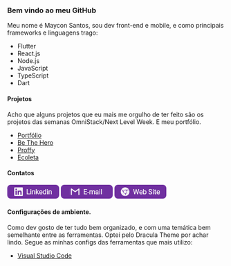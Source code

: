### Bem vindo ao meu GitHub
Meu nome é Maycon Santos, sou dev front-end e mobile, e como principais frameworks e linguagens trago:
- Flutter
- React.js
- Node.js
- JavaScript
- TypeScript
- Dart

#### Projetos
Acho que alguns projetos que eu mais me orgulho de ter feito são os projetos das semanas OmniStack/Next Level Week. E meu portfólio.
- [Portfólio](https://github.com/Mayconsgs/Portfolio)
- [Be The Hero](https://github.com/Mayconsgs/Be-The-Hero)
- [Proffy](https://github.com/Mayconsgs/Proffy)
- [Ecoleta](https://github.com/Mayconsgs/Ecoleta)

#### Contatos
  [![Linkedin](https://github.com/Mayconsgs/Mayconsgs/blob/master/assets/Git%20buttons.png)](https://www.linkedin.com/in/mayconsgs/)  [![Email](https://github.com/Mayconsgs/Mayconsgs/blob/master/assets/Git%20buttons-1.png)](mailto:maycon.s.santos44@gmail.com) [![Web Site](https://github.com/Mayconsgs/Mayconsgs/blob/master/assets/Git%20buttons-2.png)](https://mayconsgs.netlify.app/)

#### Configurações de ambiente.
Como dev gosto de ter tudo bem organizado, e com uma temática bem semelhante entre as ferramentas. Optei pelo Dracula Theme por achar lindo.
Segue as minhas configs das ferramentas que mais utilizo:
- [Visual Studio Code](https://github.com/Mayconsgs/Mayconsgs/blob/master/config/vscode-config.json)